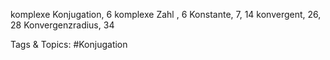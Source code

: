 komplexe Konjugation, 6
komplexe Zahl , 6
Konstante, 7, 14
konvergent, 26, 28
Konvergenzradius, 34

   Tags & Topics:
   #Konjugation